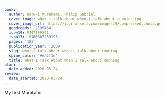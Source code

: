 ```yaml
---
book:
  author: Haruki Murakami, Philip Gabriel
  cover_image: what-i-talk-about-when-i-talk-about-running.jpg
  cover_image_url: https://i.gr-assets.com/images/S/compressed.photo.goodreads.com/books/1473397159l/2195464._SX98_.jpg
  goodreads: '2195464'
  isbn10: 0307269191
  isbn13: '9780307269195'
  pages: '188'
  publication_year: '2008'
  slug: what-i-talk-about-when-i-talk-about-running
  spine_color: '#ea2f1d'
  title: What I Talk About When I Talk About Running
plan:
  date_added: 2020-05-24
review:
  date_started: 2020-05-24
---
```


My first Murakami.
